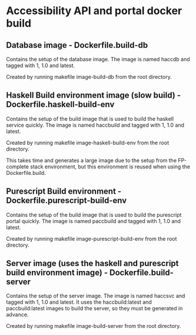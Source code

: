 # Accessibility API and portal docker build
## Database image - Dockerfile.build-db
Contains the setup of the database image. The image is named haccdb and tagged with 1, 1.0 and latest.

Created by running makefile image-build-db from the root directory.
## Haskell Build environment image (slow build) - Dockerfile.haskell-build-env
Contains the setup of the build image that is used to build the haskell service quickly. The image is named haccbuild and tagged with 1, 1.0 and latest.

Created by running makefile image-haskell-build-env from the root directory.

This takes time and generates a large image due to the setup from the FP-complete stack environment, but this environment is reused when using the Dockerfile.build.
## Purescript Build environment - Dockerfile.purescript-build-env
Contains the setup of the build image that is used to build the purescript portal quickly. The image is named paccbuild and tagged with 1, 1.0 and latest.

Created by running makefile image-purescript-build-env from the root directory.
## Server image (uses the haskell and purescript build environment image) - Dockerfile.build-server
Contains the setup of the server image. The image is named haccsvc and tagged with 1, 1.0 and latest. It uses the haccbuild:latest and paccbuild:latest images to build the server, so they must be generated in advance.

Created by running makefile image-build-server from the root directory.

